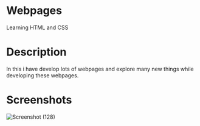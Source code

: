 # Webpages

Learning HTML and CSS

# Description
In this i have develop lots of webpages and explore many new things while developing these webpages.  

# Screenshots
![Screenshot (128)](https://user-images.githubusercontent.com/128295095/231038600-63dd3574-cf5f-4674-9420-df960deced1a.png)
